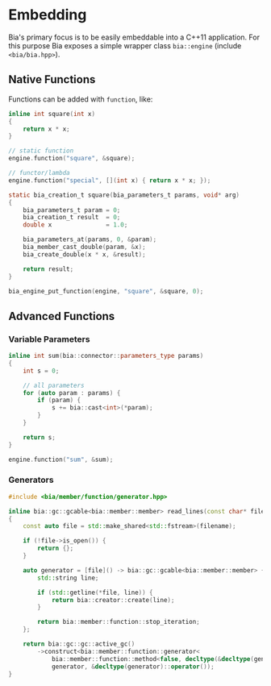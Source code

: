# Embedding

Bia's primary focus is to be easily embeddable into a C++11 application. For this purpose Bia exposes a simple wrapper class `bia::engine` (include `<bia/bia.hpp>`).

## Native Functions

Functions can be added with `function`, like:

```C++ tab=
inline int square(int x)
{
	return x * x;
}

// static function
engine.function("square", &square);

// functor/lambda
engine.function("special", [](int x) { return x * x; });
```

```C tab=
static bia_creation_t square(bia_parameters_t params, void* arg)
{
	bia_parameters_t param = 0;
	bia_creation_t result  = 0;
	double x               = 1.0;

	bia_parameters_at(params, 0, &param);
	bia_member_cast_double(param, &x);
	bia_create_double(x * x, &result);

	return result;
}

bia_engine_put_function(engine, "square", &square, 0);
```

## Advanced Functions

### Variable Parameters

```C++ tab=
inline int sum(bia::connector::parameters_type params)
{
	int s = 0;

	// all parameters
	for (auto param : params) {
		if (param) {
			s += bia::cast<int>(*param);
		}
	}

	return s;
}

engine.function("sum", &sum);
```

### Generators

```C++ tab=
#include <bia/member/function/generator.hpp>

inline bia::gc::gcable<bia::member::member> read_lines(const char* filename)
{
	const auto file = std::make_shared<std::fstream>(filename);

	if (!file->is_open()) {
		return {};
	}

	auto generator = [file]() -> bia::gc::gcable<bia::member::member> {
		std::string line;

		if (std::getline(*file, line)) {
			return bia::creator::create(line);
		}

		return bia::member::function::stop_iteration;
	};

	return bia::gc::gc::active_gc()
	    ->construct<bia::member::function::generator<
	        bia::member::function::method<false, decltype(&decltype(generator)::operator())>>>(
	        generator, &decltype(generator)::operator());
}
```
